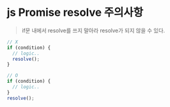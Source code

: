 # js Promise resolve 주의사항

> if문 내에서 resolve를 쓰지 말아라 resolve가 되지 않을 수 있다.

```js
// X
if (condition) {
  // logic..
  resolve();
}

// O
if (condition) {
  // logic..
}
resolve();
```
